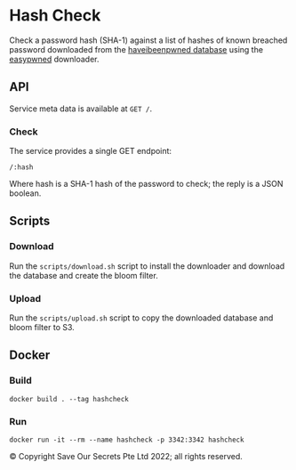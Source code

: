 # Hash Check

Check a password hash (SHA-1) against a list of hashes of known breached password downloaded from the [haveibeenpwned database](https://haveibeenpwned.com/) using the [easypwned](https://github.com/easybill/easypwned) downloader.

## API

Service meta data is available at `GET /`.

### Check

The service provides a single GET endpoint:

```
/:hash
```

Where hash is a SHA-1 hash of the password to check; the reply is a JSON boolean.

## Scripts

### Download

Run the `scripts/download.sh` script to install the downloader and download the database and create the bloom filter.

### Upload

Run the `scripts/upload.sh` script to copy the downloaded database and bloom filter to S3.

## Docker

### Build

```
docker build . --tag hashcheck
```

### Run

```
docker run -it --rm --name hashcheck -p 3342:3342 hashcheck
```

© Copyright Save Our Secrets Pte Ltd 2022; all rights reserved.

